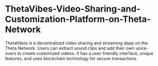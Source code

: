 # ThetaVibes-Video-Sharing-and-Customization-Platform-on-Theta-Network
 ThetaVibes is a decentralized video sharing and streaming dapp on the Theta Network. Users can extract sound clips and add their own voice-overs to create customized videos. It has a user-friendly interface, unique features, and uses blockchain technology for secure transactions.
